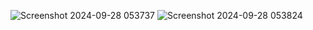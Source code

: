 ![Screenshot 2024-09-28 053737](https://github.com/user-attachments/assets/3a43420e-dfda-4583-a7fb-5fb0a680e9b4)
![Screenshot 2024-09-28 053824](https://github.com/user-attachments/assets/f2ef8fa8-63da-496a-8f57-748b4d556ff6)
